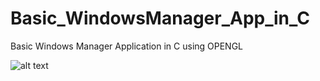 # Basic_WindowsManager_App_in_C
Basic Windows Manager Application in C using OPENGL

![alt text](https://github.com/pramos2018/Basic_WindowsManager_App_in_C/blob/master/BasicWindowsMan_C.png)
